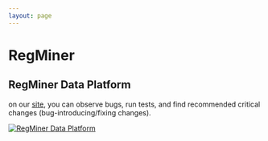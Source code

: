 ```yaml
---
layout: page
---
```


# RegMiner
## RegMiner Data Platform
on our [site](http://101.42.233.129/regression/), you can observe bugs, run tests, and find recommended critical changes (bug-introducing/fixing changes).

[![RegMiner Data Platform](https://res.cloudinary.com/marcomontalbano/image/upload/v1650532218/video_to_markdown/images/youtube--QtqS8f2yApc-c05b58ac6eb4c4700831b2b3070cd403.jpg)](https://youtu.be/QtqS8f2yApc "RegMiner Data Platform")

